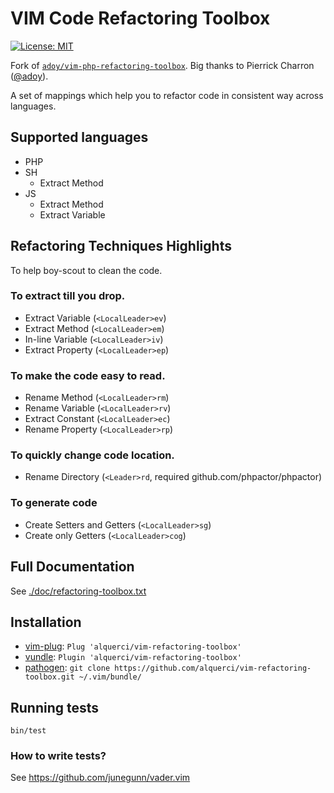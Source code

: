 # VIM Code Refactoring Toolbox

[![License: MIT](https://img.shields.io/github/license/alquerci/vim-refactoring-toolbox)](https://opensource.org/licenses/MIT)

Fork of [`adoy/vim-php-refactoring-toolbox`](https://github.com/adoy/vim-php-refactoring-toolbox).
Big thanks to Pierrick Charron ([@adoy](https://github.com/adoy)).

A set of mappings which help you to refactor code in consistent way across languages.


## Supported languages

- PHP
- SH
  - Extract Method
- JS
  - Extract Method
  - Extract Variable


## Refactoring Techniques Highlights

To help boy-scout to clean the code.

### To extract till you drop.

* Extract Variable (`<LocalLeader>ev`)
* Extract Method (`<LocalLeader>em`)
* In-line Variable (`<LocalLeader>iv`)
* Extract Property (`<LocalLeader>ep`)

### To make the code easy to read.

* Rename Method (`<LocalLeader>rm`)
* Rename Variable (`<LocalLeader>rv`)
* Extract Constant (`<LocalLeader>ec`)
* Rename Property (`<LocalLeader>rp`)

### To quickly change code location.

* Rename Directory (`<Leader>rd`, required github.com/phpactor/phpactor)

### To generate code

* Create Setters and Getters (`<LocalLeader>sg`)
* Create only Getters (`<LocalLeader>cog`)


## Full Documentation

See [./doc/refactoring-toolbox.txt](./doc/refactoring-toolbox.txt)


## Installation

* [vim-plug](https://github.com/junegunn/vim-plug): `Plug 'alquerci/vim-refactoring-toolbox'`
* [vundle](https://github.com/gmarik/Vundle.vim): `Plugin 'alquerci/vim-refactoring-toolbox'`
* [pathogen](https://github.com/tpope/vim-pathogen): `git clone https://github.com/alquerci/vim-refactoring-toolbox.git ~/.vim/bundle/`


## Running tests

```
bin/test
```

### How to write tests?

See https://github.com/junegunn/vader.vim
